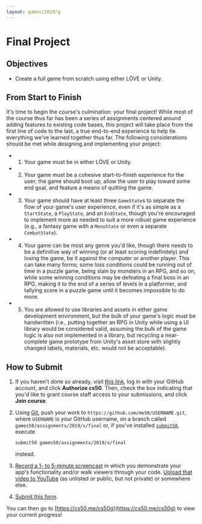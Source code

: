 ```yaml
---
layout: games/2019/g
---
```


# Final Project

## Objectives

* Create a full game from scratch using either LÖVE or Unity.

## From Start to Finish

It's time to begin the course's culmination: your final project! While most of the course thus far has been a series of assignments centered around adding features to existing code bases, this project will take place from the first line of code to the last, a true end-to-end experience to help tie everything we've learned together thus far. The following considerations should be met while designing and implementing your project:

* 1) Your game must be in either LÖVE or Unity.
* 2) Your game must be a cohesive start-to-finish experience for the user; the game should boot up, allow the user to play toward some end goal, and feature a means of quitting the game.
* 3) Your game should have at least three `GameState`s to separate the flow of your game's user experience, even if it's as simple as a `StartState`, a `PlayState`, and an `EndState`, though you're encouraged to implement more as needed to suit a more robust game experience (e.g., a fantasy game with a `MenuState` or even a separate `CombatState`).
* 4) Your game can be most any genre you'd like, though there needs to be a definitive way of winning (or at least scoring indefinitely) and losing the game, be it against the computer or another player. This can take many forms; some loss conditions could be running out of time in a puzzle game, being slain by monsters in an RPG, and so on, while some winning conditions may be defeating a final boss in an RPG, making it to the end of a series of levels in a platformer, and tallying score in a puzzle game until it becomes impossible to do more.
* 5) You are allowed to use libraries and assets in either game development environment, but the bulk of your game's logic must be handwritten (i.e., putting together an RPG in Unity while using a UI library would be considered valid, assuming the bulk of the game logic is also not implemented in a library, but recycling a near-complete game prototype from Unity's asset store with slightly changed labels, materials, etc. would not be acceptable).

## How to Submit

1. If you haven't done so already, visit [this link](https://submit.cs50.io/invites/46e6f2ea29954ce9bb1bdc478a440055), log in with your GitHub account, and click **Authorize cs50**. Then, check the box indicating that you'd like to grant course staff access to your submissions, and click **Join course**.
1. Using [Git](https://git-scm.com/downloads), push your work to `https://github.com/me50/USERNAME.git`, where `USERNAME` is your GitHub username, on a branch called `games50/assignments/2019/x/final` or, if you've installed [`submit50`](https://cs50.readthedocs.io/submit50/), execute

   ```
   submit50 games50/assignments/2019/x/final
   ```

   instead.
1. [Record a 1- to 5-minute screencast](https://www.howtogeek.com/205742/how-to-record-your-windows-mac-linux-android-or-ios-screen/) in which you demonstrate your app's functionality and/or walk viewers through your code. [Upload that video to YouTube](https://www.youtube.com/upload) (as unlisted or public, but not private) or somewhere else.
1. [Submit this form](https://forms.cs50.io/3f2958dd-e506-4232-970c-c51c62b94ae1).

You can then go to [https://cs50.me/cs50g](https://cs50.me/cs50g) to view your current progress!
